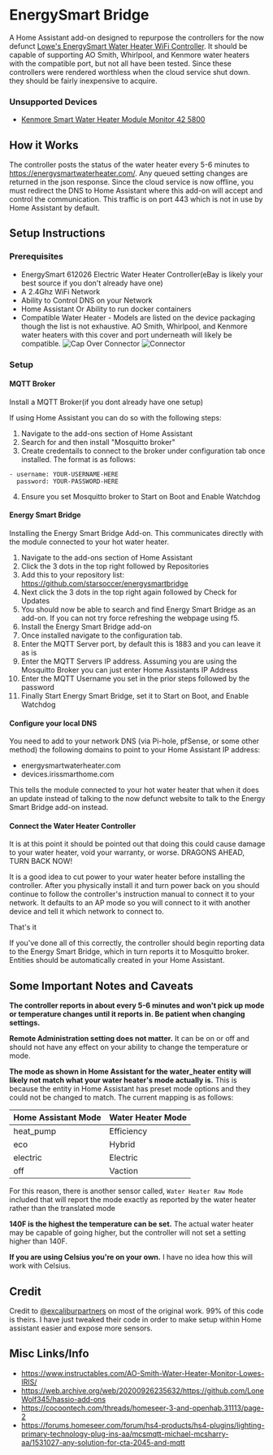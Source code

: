 # EnergySmart Bridge
A Home Assistant add-on designed to repurpose the controllers for the now defunct [Lowe's EnergySmart Water Heater WiFi Controller](https://www.lowes.com/pd/EnergySmart-Electric-Plastic-Water-Heater-Controller/50292493). It should be capable of supporting AO Smith, Whirlpool, and Kenmore water heaters with the compatible port, but not all have been tested. Since these controllers were rendered worthless when the cloud service shut down. they should be fairly inexpensive to acquire.

### Unsupported Devices
- [Kenmore Smart Water Heater Module Monitor 42 5800](https://github.com/starsoccer/energysmartbridge/issues/11)

## How it Works
The controller posts the status of the water heater every 5-6 minutes to https://energysmartwaterheater.com/. Any queued setting changes are returned in the json response. Since the cloud service is now offline, you must redirect the DNS to Home Assistant where this add-on will accept and control the communication. This traffic is on port 443 which is not in use by Home Assistant by default.

## Setup Instructions

### Prerequisites

- EnergySmart 612026 Electric Water Heater Controller(eBay is likely your best source if you don't already have one)
- A 2.4Ghz WiFi Network
- Ability to Control DNS on your Network
- Home Assistant Or Ability to run docker containers
- Compatible Water Heater -  Models are listed on the device packaging though the list is not exhaustive. AO Smith, Whirlpool, and Kenmore water heaters with this cover and port underneath will likely be compatible.
![Cap Over Connector](https://raw.githubusercontent.com/starsoccer/energysmartbridge/master/images/connector-cap.png)
![Connector](https://raw.githubusercontent.com/starsoccer/energysmartbridge/master/images/connector.png)

### Setup

#### MQTT Broker

Install a MQTT Broker(if you dont already have one setup)

If using Home Assistant you can do so with the following steps:

1. Navigate to the add-ons section of Home Assistant
2. Search for and then install "Mosquitto broker"
3. Create credentails to connect to the broker under configuration tab once installed. The format is as follows:
```
- username: YOUR-USERNAME-HERE
  password: YOUR-PASSWORD-HERE
```
4. Ensure you set Mosquitto broker to Start on Boot and Enable Watchdog

#### Energy Smart Bridge

Installing the Energy Smart Bridge Add-on. This communicates directly with the module connected to your hot water heater.

1. Navigate to the add-ons section of Home Assistant
2. Click the 3 dots in the top right followed by Repositories
3. Add this to your repository list: https://github.com/starsoccer/energysmartbridge
4. Next click the 3 dots in the top right again followed by Check for Updates
5. You should now be able to search and find Energy Smart Bridge as an add-on. If you can not try force refreshing the webpage using f5.
6. Install the Energy Smart Bridge add-on
7. Once installed navigate to the configuration tab.
8. Enter the MQTT Server port, by default this is 1883 and you can leave it as is
9. Enter the MQTT Servers IP address. Assuming you are using the Mosquitto Broker you can just enter Home Assistants IP Address
10. Enter the MQTT Username you set in the prior steps followed by the password
11. Finally Start Energy Smart Bridge, set it to Start on Boot, and Enable Watchdog

#### Configure your local DNS

You need to add to your network DNS (via Pi-hole, pfSense, or some other method) the following domains to point to your Home Assistant IP address:

- energysmartwaterheater.com
- devices.irissmarthome.com

This tells the module connected to your hot water heater that when it does an update instead of talking to the now defunct website to talk to the Energy Smart Bridge add-on instead.

#### Connect the Water Heater Controller

It is at this point it should be pointed out that doing this could cause damage to your water heater, void your warranty, or worse. DRAGONS AHEAD, TURN BACK NOW!

It is a good idea to cut power to your water heater before installing the controller. After you physically install it and turn power back on you should continue to follow the controller's instruction manual to connect it to your network. It defaults to an AP mode so you will connect to it with another device and tell it which network to connect to.

That's it

If you've done all of this correctly, the controller should begin reporting data to the Energy Smart Bridge, which in turn reports it to Mosquitto broker. Entities should be automatically created in your Home Assistant.

## Some Important Notes and Caveats

**The controller reports in about every 5-6 minutes and won't pick up mode or temperature changes until it reports in. Be patient when changing settings.**

**Remote Administration setting does not matter.** It can be on or off and should not have any effect on your ability to change the temperature or mode.

**The mode as shown in Home Assistant for the water_heater entity will likely not match what your water heater's mode actually is.** This is because the entity in Home Assistant has preset mode options and they could not be changed to match. The current mapping is as follows:

| Home Assistant Mode  | Water Heater Mode |
| ------------- | ------------- |
| heat_pump  | Efficiency  |
| eco | Hybrid |
| electric  | Electric  |
| off  | Vaction  |

For this reason, there is another sensor called, `Water Heater Raw Mode` included that will report the mode exactly as reported by the water heater rather than the translated mode

**140F is the highest the temperature can be set.** The actual water heater may be capable of going higher, but the controller will not set a setting higher than 140F.

**If you are using Celsius you're on your own.** I have no idea how this will work with Celsius.

## Credit
Credit to [@excaliburpartners](https://github.com/excaliburpartners/EnergySmartBridge) on most of the original work. 99% of this code is theirs. I have just tweaked their code in order to make setup within Home assistant easier and expose more sensors.

## Misc Links/Info

- https://www.instructables.com/AO-Smith-Water-Heater-Monitor-Lowes-IRIS/
- https://web.archive.org/web/20200926235632/https://github.com/LoneWolf345/hassio-add-ons
- https://cocoontech.com/threads/homeseer-3-and-openhab.31113/page-2
- https://forums.homeseer.com/forum/hs4-products/hs4-plugins/lighting-primary-technology-plug-ins-aa/mcsmqtt-michael-mcsharry-aa/1531027-any-solution-for-cta-2045-and-mqtt

